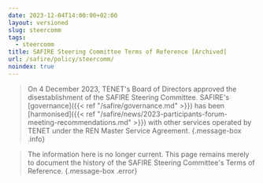 ```yaml
---
date: 2023-12-04T14:00:00+02:00
layout: versioned
slug: steercomm
tags:
  - steercomm
title: SAFIRE Steering Committee Terms of Reference [Archived]
url: /safire/policy/steercomm/
noindex: true
---
```


> On 4 December 2023, TENET's Board of Directors approved the disestablishment of the SAFIRE Steering Committee. SAFIRE's [governance]({{< ref "/safire/governance.md" >}}) has been [harmonised]({{< ref "/safire/news/2023-participants-forum-meeting-recommendations.md" >}}) with other services operated by TENET under the REN Master Service Agreement.
{.message-box .info}

> The information here is no longer current. This page remains merely to document the history of the SAFIRE Steering Committee's Terms of Reference.
{.message-box .error}
